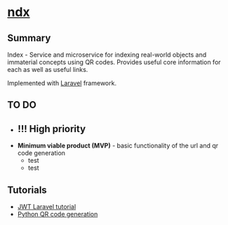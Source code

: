 # [ndx](https://github.com/adambuilds/ndx)

## Summary

Index - Service and microservice for indexing real-world objects and immaterial concepts using QR codes. Provides useful core information for each as well as useful links.

Implemented with [Laravel](https://github.com/laravel/laravel) framework.

## TO DO

- !!! High priority
  - 
- **Minimum viable product (MVP)** - basic functionality of the url and qr code generation
  - test
  - test

## Tutorials

- [JWT Laravel tutorial](https://www.avyatech.com/rest-api-with-laravel-8-using-jwt-token/)
- [Python QR code generation](https://www.geeksforgeeks.org/generate-qr-code-using-qrcode-in-python/#:~:text=%20Python%20has%20a%20library%20%E2%80%9C%20qrcode%20%E2%80%9D,qrcode.make%20%28%29%20and%20it%20returns%20a%20PilImage%20object.)